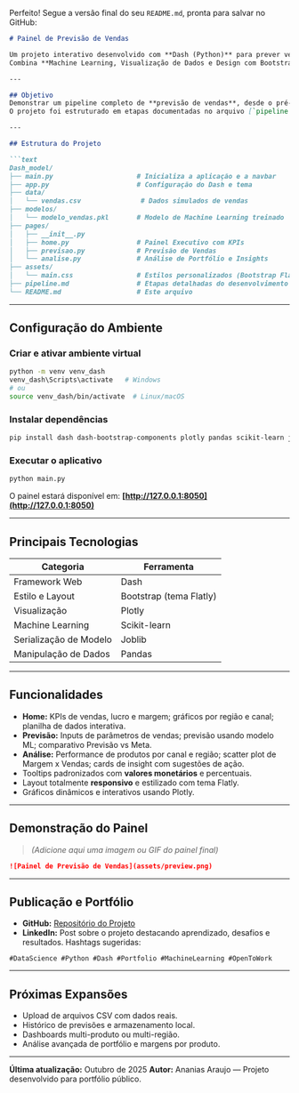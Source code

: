Perfeito! Segue a versão final do seu `README.md`, pronta para salvar no GitHub:

````markdown
# Painel de Previsão de Vendas

Um projeto interativo desenvolvido com **Dash (Python)** para prever vendas e comparar os resultados com metas definidas.  
Combina **Machine Learning, Visualização de Dados e Design com Bootstrap**, sendo ideal para demonstrar competências técnicas e visuais.

---

## Objetivo
Demonstrar um pipeline completo de **previsão de vendas**, desde o pré-processamento e treinamento do modelo até a visualização interativa em um **painel web responsivo**.  
O projeto foi estruturado em etapas documentadas no arquivo [`pipeline.md`](pipeline.md).

---

## Estrutura do Projeto

```text
Dash_model/
├── main.py                     # Inicializa a aplicação e a navbar
├── app.py                      # Configuração do Dash e tema
├── data/
│   └── vendas.csv               # Dados simulados de vendas
├── modelos/
│   └── modelo_vendas.pkl       # Modelo de Machine Learning treinado
├── pages/
│   ├── __init__.py
│   ├── home.py                 # Painel Executivo com KPIs
│   ├── previsao.py             # Previsão de Vendas
│   └── analise.py              # Análise de Portfólio e Insights
├── assets/
│   └── main.css                # Estilos personalizados (Bootstrap Flatly)
├── pipeline.md                 # Etapas detalhadas do desenvolvimento
└── README.md                   # Este arquivo
````

---

## Configuração do Ambiente

### Criar e ativar ambiente virtual

```bash
python -m venv venv_dash
venv_dash\Scripts\activate   # Windows
# ou
source venv_dash/bin/activate  # Linux/macOS
```

### Instalar dependências

```bash
pip install dash dash-bootstrap-components plotly pandas scikit-learn joblib
```

### Executar o aplicativo

```bash
python main.py
```

O painel estará disponível em:
**[http://127.0.0.1:8050](http://127.0.0.1:8050)**

---

## Principais Tecnologias

| Categoria              | Ferramenta              |
| ---------------------- | ----------------------- |
| Framework Web          | Dash                    |
| Estilo e Layout        | Bootstrap (tema Flatly) |
| Visualização           | Plotly                  |
| Machine Learning       | Scikit-learn            |
| Serialização de Modelo | Joblib                  |
| Manipulação de Dados   | Pandas                  |

---

## Funcionalidades

* **Home:** KPIs de vendas, lucro e margem; gráficos por região e canal; planilha de dados interativa.
* **Previsão:** Inputs de parâmetros de vendas; previsão usando modelo ML; comparativo Previsão vs Meta.
* **Análise:** Performance de produtos por canal e região; scatter plot de Margem x Vendas; cards de insight com sugestões de ação.
* Tooltips padronizados com **valores monetários** e percentuais.
* Layout totalmente **responsivo** e estilizado com tema Flatly.
* Gráficos dinâmicos e interativos usando Plotly.

---

## Demonstração do Painel

> *(Adicione aqui uma imagem ou GIF do painel final)*

```md
![Painel de Previsão de Vendas](assets/preview.png)
```

---

## Publicação e Portfólio

* **GitHub:** [Repositório do Projeto](https://github.com/ene-araujo/Dash_model)
* **LinkedIn:** Post sobre o projeto destacando aprendizado, desafios e resultados.
  Hashtags sugeridas:

```text
#DataScience #Python #Dash #Portfolio #MachineLearning #OpenToWork
```

---

## Próximas Expansões

* Upload de arquivos CSV com dados reais.
* Histórico de previsões e armazenamento local.
* Dashboards multi-produto ou multi-região.
* Análise avançada de portfólio e margens por produto.

---

**Última atualização:** Outubro de 2025
**Autor:** Ananias Araujo — Projeto desenvolvido para portfólio público.
